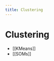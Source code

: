 ```yaml
---
title: Clustering
---
```


# Clustering
- [[KMeans]]
- [[SOMs]]










































































